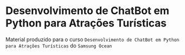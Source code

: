 # Desenvolvimento de ChatBot em Python para Atrações Turísticas

Material produzido para o curso `Desenvolvimento de ChatBot em Python para Atrações Turísticas` do `Samsung Ocean`
